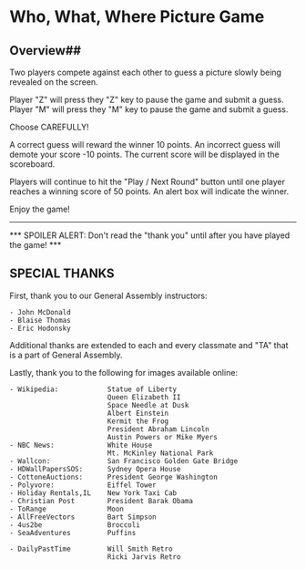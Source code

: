 # Who, What, Where Picture Game ###

## Overview##

Two players compete against each other to guess a picture slowly being revealed on the screen.

Player "Z" will press they "Z" key to pause the game and submit a guess.
Player "M" will press they "M" key to pause the game and submit a guess.

Choose CAREFULLY!

A correct guess will reward the winner 10 points. An incorrect guess will demote your score -10 points. The current score will be displayed in the scoreboard.

Players will continue to hit the "Play / Next Round" button until one player reaches a winning score of 50 points. An alert box will indicate the winner.

Enjoy the game!



----------------------------------------------------------------------------------------
*** SPOILER ALERT: Don't read the "thank you" until after you have played the game! ***

## SPECIAL THANKS ##

First, thank you to our General Assembly instructors:

	- John McDonald
	- Blaise Thomas
	- Eric Hodonsky

Additional thanks are extended to each and every classmate and "TA" that is a part of General Assembly.

Lastly, thank you to the following for images available online:

	- Wikipedia:			Statue of Liberty
							Queen Elizabeth II
							Space Needle at Dusk
							Albert Einstein
							Kermit the Frog
							President Abraham Lincoln
							Austin Powers or Mike Myers
	- NBC News:				White House
							Mt. McKinley National Park
	- Wallcon:				San Francisco Golden Gate Bridge
	- HDWallPapersSOS:		Sydney Opera House
	- CottoneAuctions:		President George Washington
	- Polyvore:				Eiffel Tower
	- Holiday Rentals,IL	New York Taxi Cab
	- Christian Post		President Barak Obama
	- ToRange				Moon
	- AllFreeVectors		Bart Simpson
	- 4us2be				Broccoli
	- SeaAdventures			Puffins

	- DailyPastTime			Will Smith Retro
							Ricki Jarvis Retro







